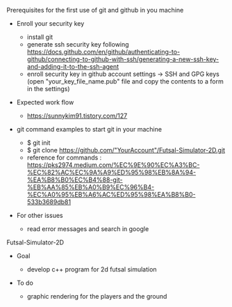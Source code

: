 Prerequisites for the first use of git and github in you machine

* Enroll your security key
  - install git
  - generate ssh security key following https://docs.github.com/en/github/authenticating-to-github/connecting-to-github-with-ssh/generating-a-new-ssh-key-and-adding-it-to-the-ssh-agent 
  - enroll security key in github account settings -> SSH and GPG keys (open "your_key_file_name.pub" file and copy the contents to a form in the settings)

* Expected work flow
  - https://sunnykim91.tistory.com/127

* git command examples to start git in your machine
  - $ git init
  - $ git clone https://github.com/"YourAccount"/Futsal-Simulator-2D.git
  - reference for commands : https://pks2974.medium.com/%EC%9E%90%EC%A3%BC-%EC%82%AC%EC%9A%A9%ED%95%98%EB%8A%94-%EA%B8%B0%EC%B4%88-git-%EB%AA%85%EB%A0%B9%EC%96%B4-%EC%A0%95%EB%A6%AC%ED%95%98%EA%B8%B0-533b3689db81

* For other issues
  - read error messages and search in google


Futsal-Simulator-2D

* Goal
  - develop c++ program for 2d futsal simulation

* To do
  - graphic rendering for the players and the ground
